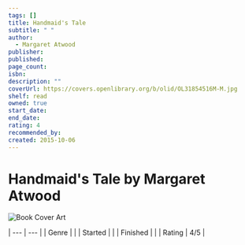 ```yaml
---
tags: []
title: Handmaid's Tale
subtitle: " "
author:
  - Margaret Atwood
publisher: 
published: 
page_count: 
isbn: 
description: ""
coverUrl: https://covers.openlibrary.org/b/olid/OL31854516M-M.jpg
shelf: read
owned: true
start_date: 
end_date: 
rating: 4
recommended_by: 
created: 2015-10-06
---
```


# Handmaid's Tale by Margaret Atwood

![Book Cover Art](https://covers.openlibrary.org/b/olid/OL31854516M-M.jpg)


| --- | --- |
| Genre |  |
| Started |  |
| Finished |  |
| Rating | 4/5 |

